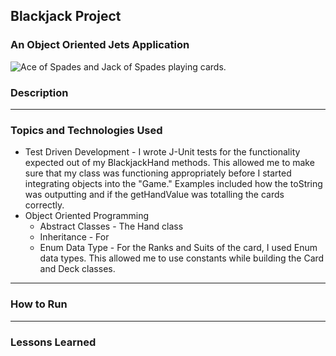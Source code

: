 ## Blackjack Project
### An Object Oriented Jets Application
<img src = "http://clipart-library.com/image_gallery/339264.jpg" alt="Ace of Spades and Jack of Spades playing cards." />

### Description

---

### Topics and Technologies Used
<ul>
    <li>Test Driven Development - I wrote J-Unit tests for the functionality expected out of my BlackjackHand methods. This allowed me to make sure that my class was functioning appropriately before I started integrating objects into the "Game." Examples included how the toString was outputting and if the getHandValue was totalling the cards correctly.</li>
    <li>Object Oriented Programming
        <ul>
            <li>Abstract Classes - The Hand class </li>
            <li>Inheritance - For </li>
            <li>Enum Data Type - For the Ranks and Suits of the card, I used Enum data types. This allowed me to use constants while building the Card and Deck classes.</li>
        </ul>
    </li>
</ul>

---

### How to Run

---

### Lessons Learned